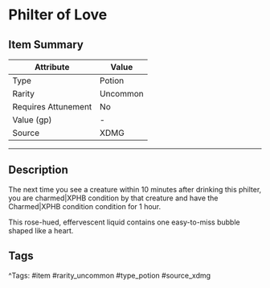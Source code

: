 # Philter of Love

## Item Summary

| Attribute            | Value                        |
|----------------------|------------------------------|
| Type                 | Potion |
| Rarity               | Uncommon             |
| Requires Attunement  | No                |
| Value (gp)           | -    |
| Source               | XDMG |

---

## Description

The next time you see a creature within 10 minutes after drinking this philter, you are charmed|XPHB condition by that creature and have the Charmed|XPHB condition condition for 1 hour.

This rose-hued, effervescent liquid contains one easy-to-miss bubble shaped like a heart.

## Tags

^Tags: #item #rarity_uncommon #type_potion #source_xdmg